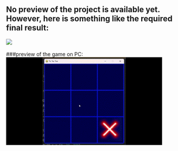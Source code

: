 ## No preview of the project is available yet. However, here is something like the required final result:
![](game.gif)

###preview of the game on PC:
![](xo.gif)
